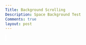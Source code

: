 ```yaml
---
Title: Background Scrolling
Description: Space Background Test
Comments: true
layout: post
---
```


<style>
        /* style for the canvas */
        #canvas {
            margin: 0;
            border: 2px solid white;
        }
</style>

<!-- Prepare canvas -->
<canvas id="canvas"></canvas>

<script>
// Prepare Canvas
const canvas = document.getElementById("canvas");
const ctx = canvas.getContext('2d');

// Prepare Window extents
const maxWidth = 1500 ;
const maxHeight = 750 ;

// Prepare Image
const backgroundImg = new Image();
backgroundImg.src = "/Game/images/newBackground.jpg";

backgroundImg.onload = function () {
    const WIDTH = backgroundImg.width;
    const HEIGHT = backgroundImg.height;
    const ASPECT_RATIO = WIDTH / HEIGHT;

    // Set Dimensions to match the image width
    const canvasWidth = maxWidth;
    const canvasHeight = canvasWidth / ASPECT_RATIO;
    const canvasLeft = 0; // Start from the left edge
    const canvasTop = 0;

    // Set Style properties
    canvas.width = WIDTH / 2;
    canvas.height = HEIGHT;
    canvas.style.width = `${canvasWidth / 2}px`;
    canvas.style.height = `${canvasHeight}px`;

    canvas.style.position = 'relative';
    canvas.style.left = `${canvasLeft}px`;
    canvas.style.top = `${canvasTop}px`;
  
    var gameSpeed = 2;
    class Layer {
            constructor(image, speedRatio) {
            this.x = 0;
            this.y = 0;
            this.width = WIDTH;
            this.height = HEIGHT;
            this.image = image
            this.speedRatio = speedRatio
            this.speed = gameSpeed * this.speedRatio;
            this.frame = 0;
        }
        update() {
            this.x = (this.x - this.speed) % this.width;
        }
        draw() {
            ctx.drawImage(this.image, this.x, this.y);
            ctx.drawImage(this.image, this.x + this.width, this.y);
        }
    }

    var backgroundObj = new Layer(backgroundImg, 0.5)

    function background() {
        backgroundObj.update();
        backgroundObj.draw();
        requestAnimationFrame(background);
    }
    background();
};

</script>